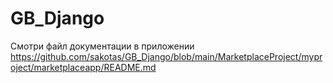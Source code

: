 # GB_Django
Смотри файл документации в приложении 
https://github.com/sakotas/GB_Django/blob/main/MarketplaceProject/myproject/marketplaceapp/README.md
